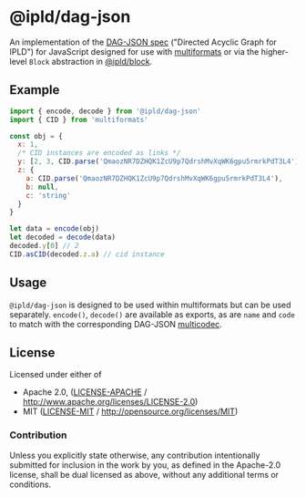 # @ipld/dag-json

An implementation of the [DAG-JSON spec](https://github.com/ipld/specs/blob/master/block-layer/codecs/dag-json.md) ("Directed Acyclic Graph for IPLD") for JavaScript designed for use with [multiformats](https://github.com/multiformats/js-multiformats) or via the higher-level `Block` abstraction in [@ipld/block](https://github.com/ipld/js-block).

## Example

```javascript
import { encode, decode } from '@ipld/dag-json'
import { CID } from 'multiformats'

const obj = {
  x: 1,
  /* CID instances are encoded as links */
  y: [2, 3, CID.parse('QmaozNR7DZHQK1ZcU9p7QdrshMvXqWK6gpu5rmrkPdT3L4')],
  z: {
    a: CID.parse('QmaozNR7DZHQK1ZcU9p7QdrshMvXqWK6gpu5rmrkPdT3L4'),
    b: null,
    c: 'string'
  }
}

let data = encode(obj)
let decoded = decode(data)
decoded.y[0] // 2
CID.asCID(decoded.z.a) // cid instance
```

## Usage

`@ipld/dag-json` is designed to be used within multiformats but can be used separately. `encode()`, `decode()` are available as exports, as are `name` and `code` to match with the corresponding DAG-JSON [multicodec](https://github.com/multiformats/multicodec/).

## License

Licensed under either of

 * Apache 2.0, ([LICENSE-APACHE](LICENSE-APACHE) / http://www.apache.org/licenses/LICENSE-2.0)
 * MIT ([LICENSE-MIT](LICENSE-MIT) / http://opensource.org/licenses/MIT)

### Contribution

Unless you explicitly state otherwise, any contribution intentionally submitted for inclusion in the work by you, as defined in the Apache-2.0 license, shall be dual licensed as above, without any additional terms or conditions.
